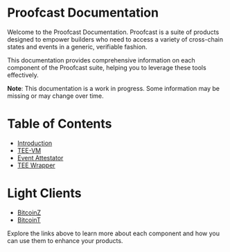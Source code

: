 # Proofcast Documentation

Welcome to the Proofcast Documentation. 
Proofcast is a suite of products designed to empower builders who need to access a variety of cross-chain states and events in a generic, verifiable fashion. 

This documentation provides comprehensive information on each component of the Proofcast suite, helping you to leverage these tools effectively.

**Note**: This documentation is a work in progress. Some information may be missing or may change over time.

# Table of Contents
- [Introduction](./Introduction.md)
- [TEE-VM](./TEE-VM.md)
- [Event Attestator](./Event-attestator.md)
- [TEE Wrapper](./TEE-wrapper)
# Light Clients
- [BitcoinZ](./BitcoinZ.md)
- [BitcoinT](./BitcoinT.md)

Explore the links above to learn more about each component and how you can use them to enhance your products.
